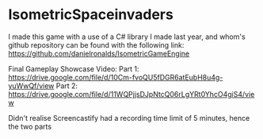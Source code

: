 # IsometricSpaceinvaders

I made this game with a use of a C# library I made last year, and whom's github repository can be found with the following link:
https://github.com/danielronalds/IsometricGameEngine

Final Gameplay Showcase Video: 
Part 1: https://drive.google.com/file/d/10Cm-fvoQU5fDGR6atEubH8u4g-yuWwQf/view
Part 2: https://drive.google.com/file/d/11WQPjjsDJpNtcQ06rLgYRt0YhcO4giS4/view

Didn't realise Screencastify had a recording time limit of 5 minutes, hence the two parts

